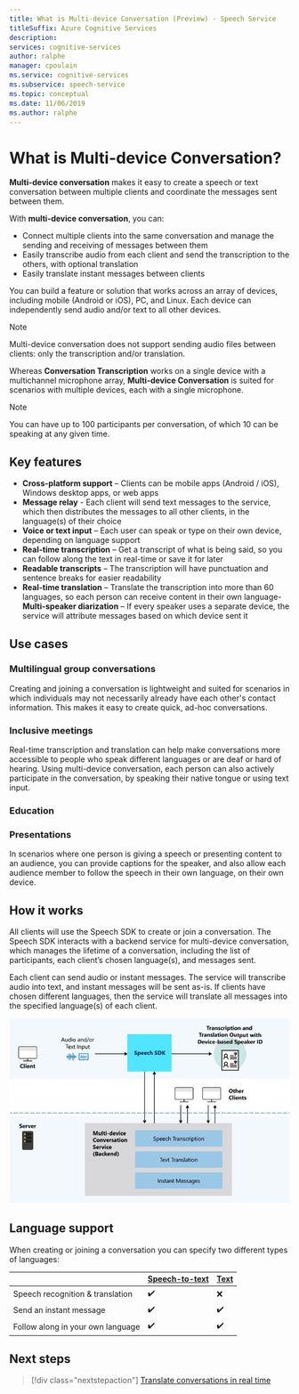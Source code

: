 ```yaml
---
title: What is Multi-device Conversation (Preview) - Speech Service
titleSuffix: Azure Cognitive Services
description:
services: cognitive-services
author: ralphe
manager: cpoulain
ms.service: cognitive-services
ms.subservice: speech-service
ms.topic: conceptual
ms.date: 11/06/2019
ms.author: ralphe
---
```

# What is Multi-device Conversation?

**Multi-device conversation** makes it easy to create a speech or text conversation between multiple clients and coordinate the messages sent between them.

With **multi-device conversation**, you can:

- Connect multiple clients into the same conversation and manage the sending and receiving of messages between them
- Easily transcribe audio from each client and send the transcription to the others, with optional translation
- Easily translate instant messages between clients

You can build a feature or solution that works across an array of devices, including mobile (Android or iOS), PC, and Linux. Each device can independently send audio and/or text to all other devices.

>[!NOTE]
> Multi-device conversation does not support sending audio files between clients: only the transcription and/or translation.

Whereas **Conversation Transcription** works on a single device with a multichannel microphone array, **Multi-device Conversation** is suited for scenarios with multiple devices, each with a single microphone. 


> [!NOTE]
> You can have up to 100 participants per conversation, of which 10 can be speaking at any given time.

## Key features

- **Cross-platform support** – Clients can be mobile apps (Android / iOS), Windows desktop apps, or web apps
- **Message relay** - Each client will send text messages to the service, which then distributes the messages to all other clients, in the language(s) of their choice
- **Voice or text input** – Each user can speak or type on their own device, depending on language support
- **Real-time transcription** – Get a transcript of what is being said, so you can follow along the text in real-time or save it for later
- **Readable transcripts** – The transcription will have punctuation and sentence breaks for easier readability
- **Real-time translation** – Translate the transcription into more than 60 languages, so each person can receive content in their own language- 
**Multi-speaker diarization** – If every speaker uses a separate device, the service will attribute messages based on which device sent it


## Use cases



### Multilingual group conversations
Creating and joining a conversation is lightweight and suited for scenarios in which individuals may not necessarily already have each other's contact information. This makes it easy to create quick, ad-hoc conversations.

### Inclusive meetings
Real-time transcription and translation can help make conversations more accessible to people who speak different languages or are deaf or hard of hearing. Using multi-device conversation, each person can also actively participate in the conversation, by speaking their native tongue or using text input. 

### Education

### Presentations
In scenarios where one person is giving a speech or presenting content to an audience, you can provide captions for the speaker, and also allow each audience member to follow the speech in their own language, on their own device. 

## How it works

All clients will use the Speech SDK to create or join a conversation. The Speech SDK interacts with a backend service for multi-device conversation, which manages the lifetime of a conversation, including the list of participants, each client’s chosen language(s), and  messages sent.  

Each client can send audio or instant messages. The service will transcribe audio into text, and instant messages will be sent as-is.
If clients have chosen different languages, then the service will translate all messages into the specified language(s) of each client.

![Conversation Translation Overview Diagram](media/scenarios/conversation-translation-service.png)



## Language support

When creating or joining a conversation you can specify two different types of languages:

|  | [Speech-to-text](language-support.md#speech-to-text) | [Text](language-support.md#text-languages) |
|-----------------------------------|----------------|------|
| Speech recognition & translation | ✔️ | ❌ |
| Send an instant message | ✔️ | ✔️ |
| Follow along in your own language | ✔️ | ✔️ |

## Next steps

> [!div class="nextstepaction"]
> [Translate conversations in real time](quickstarts/multi-device-conversation.md)
